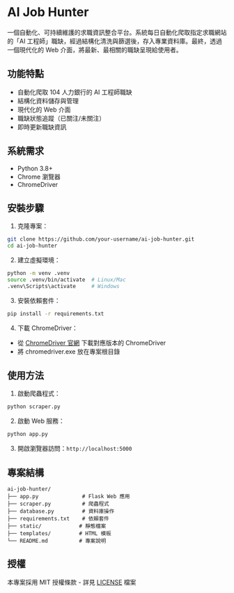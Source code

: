 # AI Job Hunter

一個自動化、可持續維護的求職資訊整合平台。系統每日自動化爬取指定求職網站的「AI 工程師」職缺，經過結構化清洗與篩選後，存入專業資料庫。最終，透過一個現代化的 Web 介面，將最新、最相關的職缺呈現給使用者。

## 功能特點

- 自動化爬取 104 人力銀行的 AI 工程師職缺
- 結構化資料儲存與管理
- 現代化的 Web 介面
- 職缺狀態追蹤（已關注/未關注）
- 即時更新職缺資訊

## 系統需求

- Python 3.8+
- Chrome 瀏覽器
- ChromeDriver

## 安裝步驟

1. 克隆專案：
```bash
git clone https://github.com/your-username/ai-job-hunter.git
cd ai-job-hunter
```

2. 建立虛擬環境：
```bash
python -m venv .venv
source .venv/bin/activate  # Linux/Mac
.venv\Scripts\activate     # Windows
```

3. 安裝依賴套件：
```bash
pip install -r requirements.txt
```

4. 下載 ChromeDriver：
- 從 [ChromeDriver 官網](https://sites.google.com/chromium.org/driver/) 下載對應版本的 ChromeDriver
- 將 chromedriver.exe 放在專案根目錄

## 使用方法

1. 啟動爬蟲程式：
```bash
python scraper.py
```

2. 啟動 Web 服務：
```bash
python app.py
```

3. 開啟瀏覽器訪問：`http://localhost:5000`

## 專案結構

```
ai-job-hunter/
├── app.py              # Flask Web 應用
├── scraper.py          # 爬蟲程式
├── database.py         # 資料庫操作
├── requirements.txt    # 依賴套件
├── static/            # 靜態檔案
├── templates/         # HTML 模板
└── README.md          # 專案說明
```

## 授權

本專案採用 MIT 授權條款 - 詳見 [LICENSE](LICENSE) 檔案
